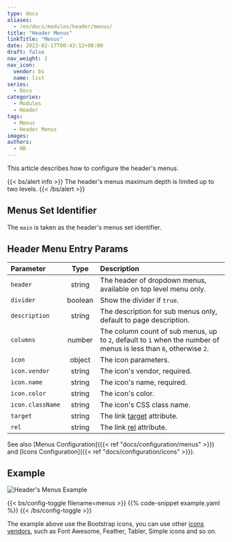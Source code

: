 ```yaml
---
type: docs
aliases:
  - /en/docs/modules/header/menus/
title: "Header Menus"
linkTitle: "Menus"
date: 2023-02-17T00:43:12+08:00
draft: false
nav_weight: 2
nav_icon:
  vendor: bs
  name: list
series:
  - Docs
categories:
  - Modules
  - Header
tags:
  - Menus
  - Header Menus
images:
authors:
  - HB
---
```


This article describes how to configure the header's menus.

<!--more-->

{{< bs/alert info >}}
The header's menus maximum depth is limited up to two levels.
{{< /bs/alert >}}

## Menus Set Identifier

The `main` is taken as the header's menus set identifier.

## Header Menu Entry Params

| Parameter        |  Type   | Description                                                                                                        |
| :--------------- | :-----: | :----------------------------------------------------------------------------------------------------------------- |
| `header`         | string  | The header of dropdown menus, available on top level menu only.                                                    |
| `divider`        | boolean | Show the divider if `true`.                                                                                        |
| `description`    | string  | The description for sub menus only, default to page description.                                                   |
| `columns`        | number  | The column count of sub menus, up to `2`, default to `1` when the number of menus is less than `6`, otherwise `2`. |
| `icon`           | object  | The icon parameters.                                                                                               |
| `icon.vendor`    | string  | The icon's vendor, required.                                                                                       |
| `icon.name`      | string  | The icon's name, required.                                                                                         |
| `icon.color`     | string  | The icon's color.                                                                                                  |
| `icon.className` | string  | The icon's CSS class name.                                                                                         |
| `target` | string | The link [target](https://developer.mozilla.org/en-US/docs/Web/HTML/Element/a#target) attribute. |
| `rel` | string | The link [rel](https://developer.mozilla.org/en-US/docs/Web/HTML/Attributes/rel) attribute. |

See also [Menus Configuration]({{< ref "docs/configuration/menus" >}}) and [Icons Configuration]({{< ref "docs/configuration/icons" >}}).

## Example

![Header's Menus Example](example.png)

{{< bs/config-toggle filename=menus >}}
{{% code-snippet example.yaml %}}
{{< /bs/config-toggle >}}

The example above use the Bootstrap icons, you can use other [icons vendors](https://hugomods.com/en/icons), such as Font Awesome, Feather, Tabler, Simple icons and so on.
